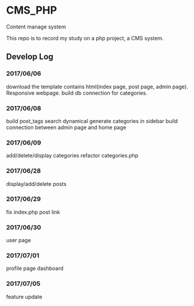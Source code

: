 # CMS_PHP
Content manage system

This repo is to record my study on a php project, a CMS system.

## Develop Log

### 2017/06/06

download the template contains html(index page, post page, admin page). Responsive webpage.
build db connection for categories.

### 2017/06/08

build post_tags search
dynamical generate categories in sidebar
build connection between admin page and home page

### 2017/06/09

add/delete/display categories
refactor categories.php


### 2017/06/28
display/add/delete posts


### 2017/06/29
fix index.php post link


### 2017/06/30
user page


### 2017/07/01
profile page
dashboard

### 2017/07/05
feature update